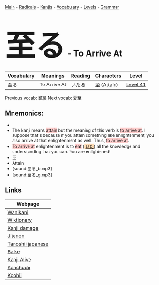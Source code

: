 <style> bigfont {font-size: 100px}</style>
[Main](../README.md) -
[Radicals](../radicals.md) -
[Kanjis](../kanjis.md) -
[Vocabulary](../vocabulary.md) -
[Levels](../levels.md) -
[Grammar](../grammar.md)
# <bigfont> 至る</bigfont> - To Arrive At 

| Vocabulary | Meanings | Reading | Characters | Level |
| --- | --- | --- | --- | --- |
| 至る | To Arrive At | いたる |  [至](../kanjis/至.md) (Attain) | [Level 41](../levels/wk_level41.md) |

Previous vocab: [鉱業](鉱業.md) Next vocab: [夏至](夏至.md) 

## Mnemonics:

* 
* The kanji means <span style="background-color:#ffcccb"> attain</span> but the meaning of this verb is <span style="background-color:#ffcccb"> to arrive at</span>. I suppose that's because if you attain something like enlightenment, you also arrive at that enlightenment as well. Thus, <span style="background-color:#ffcccb"> to arrive at</span>.
* <span style="background-color:#ffcccb"> To arrive at</span> enlightenment is to <span style="background-color:#ffcccb"> eat</span> (<span style="background-color:#fed8b1"> [いた](https://jisho.org/search/いた)</span>) all the knowledge and understanding that you can. You are enlightened!
* 至
* Attain
* [sound:至る_b.mp3]
* [sound:至る_g.mp3]


## Links 

| Webpage |
| --- |
| [Wanikani          ](https://www.wanikani.com/kanji/至る) |
| [Wiktionary        ](https://en.wiktionary.org/wiki/至る) |
| [Kanji damage      ](http://www.kanjidamage.com/kanji/search?utf8=✓&q=至る) |
| [Jitenon           ](https://jitenon.com/kanji/至る) |
| [Tanoshii japanese ](https://www.tanoshiijapanese.com/dictionary/kanji.cfm?k=至る) |
| [Baike             ](https://baike.baidu.com/item/至る) |
| [Kanji Alive       ](https://app.kanjialive.com/至る) |
| [Kanshudo          ](https://www.kanshudo.com/searchmn?q=至る) |
| [Koohii            ](https://kanji.koohii.com/study/kanji/至る) |
